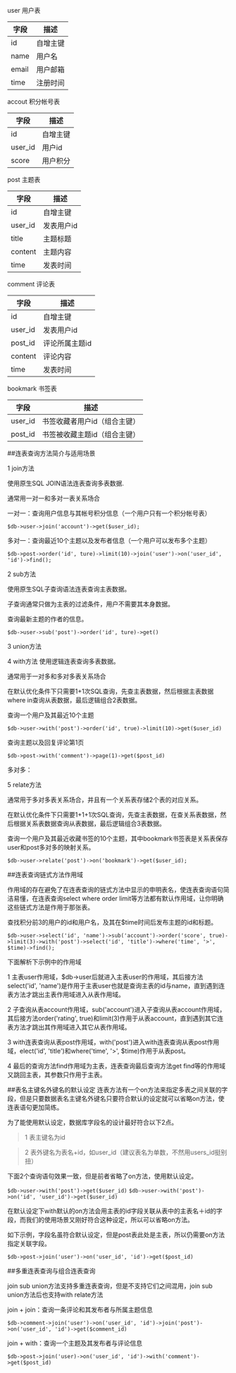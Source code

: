 
user 用户表

| 字段 | 描述         
| ----|----
|id | 自增主键
|name | 用户名
|email | 用户邮箱
|time | 注册时间

accout 积分帐号表

| 字段 | 描述         
| ----|----
|id | 自增主键
|user_id | 用户id
|score | 用户积分

post 主题表

| 字段 | 描述         
| ----|----
|id | 自增主键
|user_id | 发表用户id
|title | 主题标题
|content | 主题内容
|time | 发表时间

comment 评论表

| 字段 | 描述         
| ----|----
|id | 自增主键
|user_id | 发表用户id
|post_id | 评论所属主题id
|content | 评论内容
|time | 发表时间

bookmark 书签表

| 字段 | 描述         
| ----|----
|user_id | 书签收藏者用户id（组合主键）
|post_id | 书签被收藏主题id（组合主键）


##连表查询方法简介与适用场景

1 join方法

使用原生SQL JOIN语法连表查询多表数据.

通常用一对一和多对一表关系场合

一对一：查询用户信息与其帐号积分信息（一个用户只有一个积分帐号表）

`$db->user->join('account')->get($user_id);`

多对一：查询最近10个主题以及发布者信息（一个用户可以发布多个主题）

`$db->post->order('id', ture)->limit(10)->join('user')->on('user_id', 'id')->find();`

2 sub方法

使用原生SQL子查询语法连表查询主表数据。

子查询通常只做为主表的过滤条件，用户不需要其本身数据。

查询最新主题的作者的信息。

`$db->user->sub('post')->order('id', ture)->get()`


3 union方法

4 with方法
使用逻辑连表查询多表数据。

通常用于一对多和多对多表关系场合

在默认优化条件下只需要1+1次SQL查询，先查主表数据，然后根据主表数据where in查询从表数据，最后逻辑组合2表数据。

查询一个用户及其最近10个主题

`$db->user->with('post')->order('id', true)->limit(10)->get($user_id)`

查询主题以及回复评论第1页

`$db->post->with('comment')->page(1)->get($post_id)`

多对多：

5 relate方法

通常用于多对多表关系场合，并且有一个关系表存储2个表的对应关系。

在默认优化条件下只需要1+1+1次SQL查询，先查主表数据，在查关系表数据，然后根据关系表数据查询从表数据，最后逻辑组合3表数据。

查询一个用户及其最近收藏书签的10个主题，其中bookmark书签表是关系表保存user和post多对多的映射关系。

`$db->user->relate('post')->on('bookmark')->get($user_id);`

##连表查询链式方法作用域

作用域的存在避免了在连表查询的链式方法中显示的申明表名，使连表查询语句简洁易懂，在连表查询select where order limit等方法都有默认作用域，让你明确这些链式方法是作用于那张表。

查找积分前3的用户的id和用户名，及其在$time时间后发布主题的id和标题。

`$db->user->select('id', 'name')->sub('account')->order('score', true)->limit(3)->with('post')->select('id', 'title')->where('time', '>', $time)->find();`

下面解析下示例中的作用域

1 主表user作用域，$db->user后就进入主表user的作用域，其后接方法select('id', 'name')是作用于主表user也就是查询主表的id与name，直到遇到连表方法才跳出主表作用域进入从表作用域。

2 子查询从表account作用域，sub('account')进入子查询从表account作用域，其后接方法order('rating', true)和limit(3)作用于从表account，直到遇到其它连表方法才跳出其作用域进入其它从表作用域。

3 with连表查询从表post作用域，with('post')进入with连表查询从表post作用域，elect('id', 'title')和where('time', '>', $time)作用于从表post。

4 最后的查询方法find作用域为主表，连表查询最后查询方法get find等的作用域又跳回主表，其参数只作用于主表。


##表名主键名外键名的默认设定
连表方法有一个on方法来指定多表之间关联的字段，但是只要数据表名主键名外键名只要符合默认的设定就可以省略on方法，使连表语句更加简练。

为了能使用默认设定，数据库字段名的设计最好符合以下2点。

> 1 表主键名为id

> 	2 表外键名为表名+id，如user_id（建议表名为单数，不然用users_id挺别扭）

下面2个查询语句效果一致，但是前者省略了on方法，使用默认设定。

`$db->user->with('post')->get($user_id)`
`$db->user->with('post')->on('id', 'user_id')->get($user_id)`

在默认设定下with默认的on方法会用主表的id字段关联从表中的主表名＋id的字段，而我们的使用场景又刚好符合这种设定，所以可以省略on方法。

如下示例，字段名虽符合默认设定，但是post表此处是主表，所以仍需要on方法指定关联字段。

`$db->post->join('user')->on('user_id', 'id')->get($post_id)`


##多重连表查询与组合连表查询

join sub union方法支持多重连表查询，但是不支持它们之间混用，join sub union方法后也支持with relate方法

join + join：查询一条评论和其发布者与所属主题信息

`$db->comment->join('user')->on('user_id', 'id')->join('post')->on('user_id', 'id')->get($comment_id)`

join + with：查询一个主题及其发布者与评论信息

`$db->post->join('user)->on('user_id', 'id')->with('comment')->get($post_id)`
